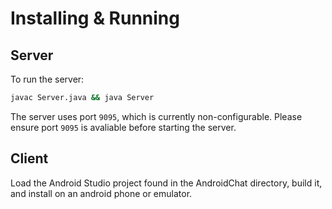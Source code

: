 # Installing & Running
## Server

To run the server:

```sh
javac Server.java && java Server
```

The server uses port `9095`, which is currently non-configurable. Please ensure port `9095` is avaliable before starting the server.

## Client

Load the Android Studio project found in the AndroidChat directory, build it, and install on an android phone or emulator.
